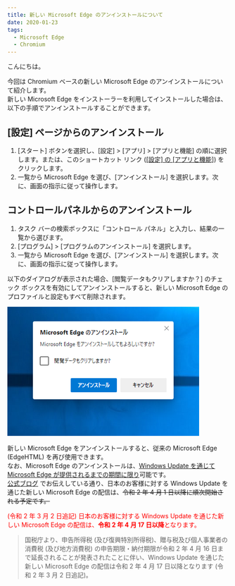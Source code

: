 ```yaml
---
title: 新しい Microsoft Edge のアンインストールについて
date: 2020-01-23
tags: 
  - Microsoft Edge
  - Chromium
---
```


こんにちは。

今回は Chromium ベースの新しい Microsoft Edge のアンインストールについて紹介します。  
新しい Microsoft Edge をインストーラーを利用してインストールした場合は、以下の手順でアンインストールすることができます。

## [設定] ページからのアンインストール

1. [スタート] ボタンを選択し、[設定] > [アプリ] > [アプリと機能] の順に選択します。または、このショートカット リンク (<a target="_self" href="ms-settings:appsfeatures?activationSource=SMC-IA-4028054">[設定] の [アプリと機能]</a>) をクリックします。
2. 一覧から Microsoft Edge を選び、[アンインストール] を選択します。次に、画面の指示に従って操作します。

## コントロールパネルからのアンインストール

1. タスク バーの検索ボックスに「コントロール パネル」と入力し、結果の一覧から選びます。
2. [プログラム] > [プログラムのアンインストール] を選択します。
3. 一覧から Microsoft Edge を選び、[アンインストール] を選択します。次に、画面の指示に従って操作します。

以下のダイアログが表示された場合、[閲覧データもクリアしますか？] のチェック ボックスを有効にしてアンインストールすると、新しい Microsoft Edge のプロファイルと設定もすべて削除されます。

![Microsoft Edge のアンインストールの確認](./how-to-uninstall-edge/uninstall-edge-confirmation.png)

新しい Microsoft Edge をアンインストールすると、従来の Microsoft Edge (EdgeHTML) を再び使用できます。  
なお、Microsoft Edge のアンインストールは、<u>Windows Update を通じて Microsoft Edge が提供されるまでの期間に限り</u>可能です。  
[公式ブログ](https://blogs.windows.com/japan/2020/01/16/upgrading-new-microsoft-edge-79-chromium/) でお伝えしている通り、日本のお客様に対する Windows Update を通じた新しい Microsoft Edge の配信は、~~令和 2 年 4 月 1 日以降に順次開始される予定です。~~

<span style="color: red;">(令和 2 年 3 月 2 日追記) 日本のお客様に対する Windows Update を通じた新しい Microsoft Edge の配信は、<b>令和 2 年 4 月 17 日以降</b>となります。</span>

> 国税庁より、申告所得税 (及び復興特別所得税)、贈与税及び個人事業者の消費税 (及び地方消費税) の申告期限・納付期限が令和 2 年 4 月 16 日まで延長されることが発表されたことに伴い、Windows Update を通じた新しい Microsoft Edge の配信は令和 2 年 4 月 17 日以降となります (令和 2 年 3 月 2 日追記)。
